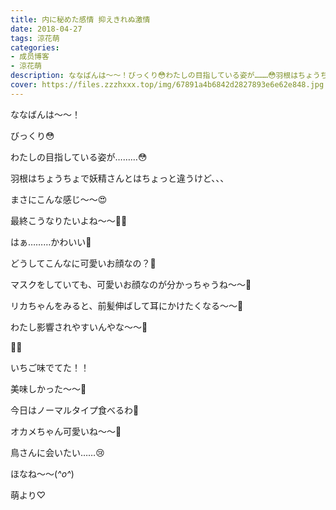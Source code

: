 ```yaml
---
title: 内に秘めた感情 抑えきれぬ激情
date: 2018-04-27
tags: 涼花萌
categories: 
- 成员博客
- 涼花萌
description: ななばんは〜〜！びっくり😳わたしの目指している姿が………😳羽根はちょうちょで妖精さんとはちょっと違うけど、、、まさにこ...
cover: https://files.zzzhxxx.top/img/67891a4b6842d2827893e6e62e848.jpg 
---
```









ななばんは〜〜！








びっくり😳









わたしの目指している姿が………😳









羽根はちょうちょで妖精さんとはちょっと違うけど、、、




まさにこんな感じ〜〜😍


















最終こうなりたいよね〜〜☝🏻️








はぁ………かわいい💓










どうしてこんなに可愛いお顔なの？💓





















マスクをしていても、可愛いお顔なのが分かっちゃうね〜〜💓






リカちゃんをみると、前髪伸ばして耳にかけたくなる〜〜💓






わたし影響されやすいんやな〜〜🙈


















🍓🍦







いちご味でてた！！




美味しかった〜〜🍓








今日はノーマルタイプ食べるわ🍦




















オカメちゃん可愛いね〜〜💓







鳥さんに会いたい……😢












ほなね〜〜(*^o^*)




萌より♡


